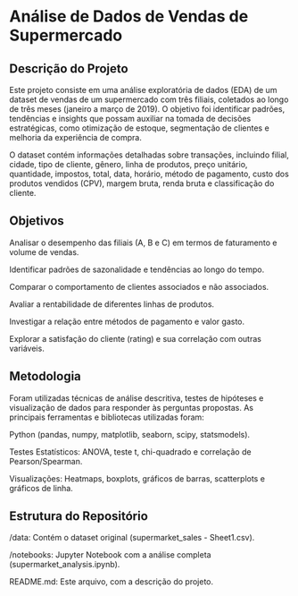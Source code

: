 # Análise de Dados de Vendas de Supermercado
## Descrição do Projeto
Este projeto consiste em uma análise exploratória de dados (EDA) de um dataset de vendas de um supermercado com três filiais, coletados ao longo de três meses (janeiro a março de 2019). O objetivo foi identificar padrões, tendências e insights que possam auxiliar na tomada de decisões estratégicas, como otimização de estoque, segmentação de clientes e melhoria da experiência de compra.

O dataset contém informações detalhadas sobre transações, incluindo filial, cidade, tipo de cliente, gênero, linha de produtos, preço unitário, quantidade, impostos, total, data, horário, método de pagamento, custo dos produtos vendidos (CPV), margem bruta, renda bruta e classificação do cliente.

## Objetivos
Analisar o desempenho das filiais (A, B e C) em termos de faturamento e volume de vendas.

Identificar padrões de sazonalidade e tendências ao longo do tempo.

Comparar o comportamento de clientes associados e não associados.

Avaliar a rentabilidade de diferentes linhas de produtos.

Investigar a relação entre métodos de pagamento e valor gasto.

Explorar a satisfação do cliente (rating) e sua correlação com outras variáveis.

## Metodologia
Foram utilizadas técnicas de análise descritiva, testes de hipóteses e visualização de dados para responder às perguntas propostas. As principais ferramentas e bibliotecas utilizadas foram:

Python (pandas, numpy, matplotlib, seaborn, scipy, statsmodels).

Testes Estatísticos: ANOVA, teste t, chi-quadrado e correlação de Pearson/Spearman.

Visualizações: Heatmaps, boxplots, gráficos de barras, scatterplots e gráficos de linha.


## Estrutura do Repositório
/data: Contém o dataset original (supermarket_sales - Sheet1.csv).

/notebooks: Jupyter Notebook com a análise completa (supermarket_analysis.ipynb).

README.md: Este arquivo, com a descrição do projeto.
